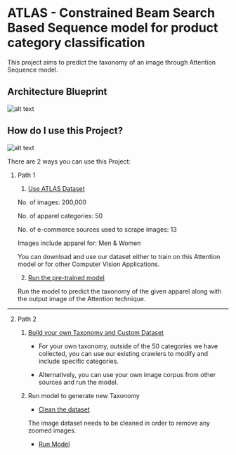 # ATLAS - Constrained Beam Search Based Sequence model for product category classification

This project aims to predict the taxonomy of an image through Attention Sequence model. 

## Architecture Blueprint
![alt text](https://github.com/vumaasha/Atlas/blob/master/img/blueprint.png "Architecture")

## How do I use this Project?
![alt text](https://github.com/vumaasha/Atlas/blob/master/img/Path.png "Path")

There are 2 ways you can use this Project:

1. Path 1
    1. [Use ATLAS Dataset](https://github.com/vumaasha/Atlas/blob/master/dataset/README.md)
    
    No. of images: 200,000
    
    No. of apparel categories: 50
    
    No. of e-commerce sources used to scrape images: 13
    
    Images include apparel for: Men & Women
    
    You can download and use our dataset either to train on this Attention model or for other Computer Vision Applications.
    
    2. [Run the pre-trained model](https://github.com/vumaasha/Atlas/blob/master/models/apparel_classification/README.md)

    Run the model to predict the taxonomy of the given apparel along with the output image of the Attention technique.

*** 

2. Path 2
    1. [Build your own Taxonomy and Custom Dataset](https://github.com/vumaasha/Atlas/blob/master/dataset/README.md)
    
        * For your own taxonomy, outside of the 50 categories we have collected, you can use our existing crawlers to modify and include specific categories.
        
        * Alternatively, you can use your own image corpus from other sources and run the model.     
           
    2. Run model to generate new Taxonomy
    
       * [Clean the dataset](https://github.com/vumaasha/Atlas/blob/master/models/normal_vs_zoomed/README.md)
       
       The image dataset needs to be cleaned in order to remove any zoomed images. 
       
       * [Run Model](https://github.com/vumaasha/Atlas/blob/master/models/apparel_classification/README.md)
      
      
     

